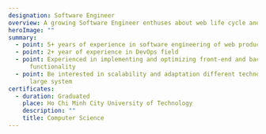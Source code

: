 ```yaml
---
designation: Software Engineer
overview: A growing Software Engineer enthuses about web life cycle and how it works.
heroImage: ""
summary:
  - point: 5+ years of experience in software engineering of web products
  - point: 2+ year of experience in DevOps field
  - point: Experienced in implementing and optimizing front-end and back-end
      functionality
  - point: Be interested in scalability and adaptation different technologies in a
      large system
certificates:
  - duration: Graduated
    place: Ho Chi Minh City University of Technology
    description: ""
    title: Computer Science
---
```

